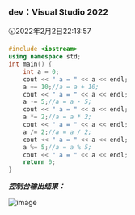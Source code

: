 ### dev：Visual Studio 2022
🕥2022年2月2日22:13:57
```C++
#include <iostream>
using namespace std;
int main() {
	int a = 0;
	cout << " a = " << a << endl;
	a += 10;//a = a + 10;
	cout << " a = " << a << endl;
	a -= 5;//a = a - 5;
	cout << " a = " << a << endl;
	a *= 2;//a = a * 2;
	cout << " a = " << a << endl;
	a /= 2;//a = a / 2;
	cout << " a = " << a << endl;
	a %= 5;//a = a % 5;
	cout << " a = " << a << endl;
	return 0;
}
```
***控制台输出结果：***  

![image](https://user-images.githubusercontent.com/39286292/152347330-ff2ea0dd-1ea2-4d60-9e57-8a701e07d949.png)

